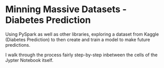 # Minning Massive Datasets - Diabetes Prediction

Using PySpark as well as other libraries, exploring a dataset from Kaggle (Diabetes Prediction) to then create and train a model to make future predictions. 

I walk through the process fairly step-by-step inbetween the cells of the Jypter Notebook itself. 
